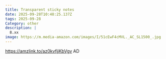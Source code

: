```yaml
---
title: Transparent sticky notes
date: 2025-09-28T10:48:25.137Z
tags: 2025-09-28
Category: other
description: |
  8.xx
image: https://m.media-amazon.com/images/I/51cEwF4cMVL._AC_SL1500_.jpg
---
```

https://amzlink.to/az0kvfjjKbVgv
AD